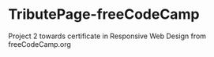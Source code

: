# TributePage-freeCodeCamp
 Project 2 towards certificate in Responsive Web Design from freeCodeCamp.org
